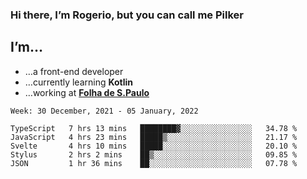### Hi there, I’m Rogerio, but you can call me Pilker

## I’m…
- …a front-end developer
- …currently learning **Kotlin**
- …working at [**Folha de S.Paulo**](https://www.folha.com.br/)

<!--START_SECTION:waka-->
```text
Week: 30 December, 2021 - 05 January, 2022

TypeScript   7 hrs 13 mins   ████████▓░░░░░░░░░░░░░░░░   34.78 % 
JavaScript   4 hrs 23 mins   █████▒░░░░░░░░░░░░░░░░░░░   21.17 % 
Svelte       4 hrs 10 mins   █████░░░░░░░░░░░░░░░░░░░░   20.10 % 
Stylus       2 hrs 2 mins    ██▒░░░░░░░░░░░░░░░░░░░░░░   09.85 % 
JSON         1 hr 36 mins    ██░░░░░░░░░░░░░░░░░░░░░░░   07.78 % 
```
<!--END_SECTION:waka-->
